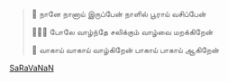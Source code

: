 
  > 🚀 நானே நானாய் இருப்பேன் நாளில் பூராய் வசிப்பேன் <!-- 🚀 -->
  >
  > 🙆🏻‍♂️ போலே வாழ்ந்தே சலிக்கும் வாழ்வை மறக்கிறேன் <!--😉 -->
  >
  > 🥳 வாகாய் வாகாய் வாழ்கிறேன் பாகாய் பாகாய் ஆகிறேன் <!--🥳-->

 <!-- --- -->

<!--  A 👨🏻‍💻 polyglot, CLI, web, unix philosophy 🎉 -->

<!-- 👋🏻, am a Senior Front-End Developer ( JAVASCRIPT ) in a start up at Mumbai, INDIA. -->

[SaRaVaNaN](https://twitter.com/saravntbe)

